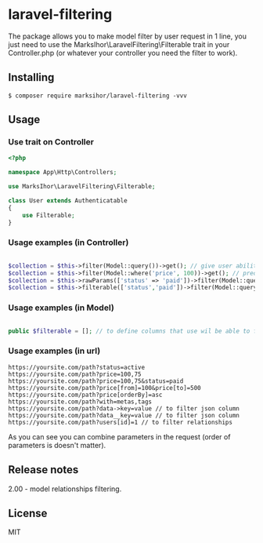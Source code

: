 # laravel-filtering

The package allows you to make model filter by user request in 1 line, you just need to use the MarksIhor\LaravelFiltering\Filterable trait in your Controller.php (or whatever your controller you need the filter to work).

## Installing

```shell
$ composer require marksihor/laravel-filtering -vvv
```

## Usage

### Use trait on Controller

```php
<?php

namespace App\Http\Controllers;

use MarksIhor\LaravelFiltering\Filterable;

class User extends Authenticatable
{
    use Filterable;
}
```

### Usage examples (in Controller)

```php

$collection = $this->filter(Model::query())->get(); // give user ability to filter model without any constraints
$collection = $this->filter(Model::where('price', 100))->get(); // predefined filter that user cannot override in request parameters
$collection = $this->rawParams(['status' => 'paid'])->filter(Model::query())->get(); // also a way to predefine parameters that user cannot override
$collection = $this->filterable(['status','paid'])->filter(Model::query())->get(); // allows you to define columns that user can filter

```

### Usage examples (in Model)

```php

public $filterable = []; // to define columns that use wil be able to filter

```

### Usage examples (in url)

```http request
https://yoursite.com/path?status=active
https://yoursite.com/path?price=100,75
https://yoursite.com/path?price=100,75&status=paid
https://yoursite.com/path?price[from]=100&price[to]=500
https://yoursite.com/path?price[orderBy]=asc
https://yoursite.com/path?with=metas,tags
https://yoursite.com/path?data->key=value // to filter json column
https://yoursite.com/path?data__key=value // to filter json column
https://yoursite.com/path?users[id]=1 // to filter relationships
```

As you can see you can combine parameters in the request (order of parameters is doesn't matter).

## Release notes

2.00 - model relationships filtering.

## License

MIT